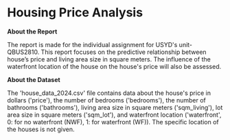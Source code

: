 # Housing Price Analysis

**About the Report**

The report is made for the individual assignment for USYD's unit- QBUS2810.
This report focuses on the predictive relationship between house’s price and living area size in square meters. The influence of the waterfront location of the house on the house's price will also be assessed.

**About the Dataset**

The 'house_data_2024.csv' file contains data about the house's price in dollars ('price'), the number of bedrooms ('bedrooms'), the number of bathrooms ('bathrooms'), living area size in square meters ('sqm_living'), lot area size in square meters ('sqm_lot'), and waterfront location ('waterfront', 0: for no waterfront (NWF), 1: for waterfront (WF)). The specific location of the houses is not given.
